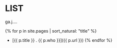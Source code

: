 LIST
====
ga.j....


{% for p in site.pages | sort_natural: "title" %}
- [{{ p.title }} . {{ p.who }}]({{ p.url }})
{% endfor %}
